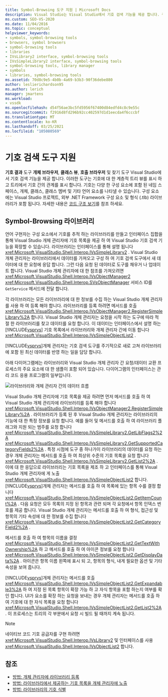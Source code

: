 ```yaml
---
title: Symbol-Browsing 도구 지원 | Microsoft Docs
description: Visual Studio는 Visual Studio에서 기호 검색 기능을 제공 합니다. 구성 요소의 기호에 대 한 라이브러리를 사용 하 여 이러한 기능을 확장 하는 방법을 알아봅니다.
ms.custom: SEO-VS-2020
ms.date: 11/04/2016
ms.topic: conceptual
helpviewer_keywords:
- symbols, symbol-browsing tools
- browsers, symbol browsers
- symbol-browsing tools
- libraries
- IVsLibrary2 interface, symbol-browsing tools
- IVsSimpleLibrary2 interface, symbol-browsing tools
- symbol-browsing tools, library manager
- symbols
- libraries, symbol-browsing tools
ms.assetid: 70d8c9e5-4b0b-4a69-b3b3-90f36debe880
author: leslierichardson95
ms.author: lerich
manager: jmartens
ms.workload:
- vssdk
ms.openlocfilehash: d54f56ae3bc5fd5956f67400d84edfd4c8c9e55c
ms.sourcegitcommit: f2916d8fd296b92cc402597d1d1eecda4f6cccbf
ms.translationtype: MT
ms.contentlocale: ko-KR
ms.lasthandoff: 03/25/2021
ms.locfileid: "105080569"
---
```

# <a name="supporting-symbol-browsing-tools"></a>기호 검색 도구 지원
**기호 결과** 도구 **개체 브라우저**, **클래스 뷰**, **호출 브라우저** 및 찾기 도구 Visual Studio에서 기호 검색 기능을 제공 합니다. 이러한 도구는 기호에 대 한 계층적 트리 뷰를 표시 하 고 트리에서 기호 간의 관계를 표시 합니다. 기호는 다양 한 구성 요소에 포함 된 네임 스페이스, 개체, 클래스, 클래스 멤버 및 기타 언어 요소를 나타낼 수 있습니다. 구성 요소에는 Visual Studio 프로젝트, 외부 .NET Framework 구성 요소 및 형식 (.tlb) 라이브러리가 포함 됩니다. 자세한 내용은 [코드 구조 보기](../../ide/viewing-the-structure-of-code.md)를 참조 하세요.

## <a name="symbol-browsing-libraries"></a>Symbol-Browsing 라이브러리
 언어 구현자는 구성 요소에서 기호를 추적 하는 라이브러리를 만들고 인터페이스 집합을 통해 Visual Studio 개체 관리자에 기호 목록을 제공 하 여 Visual Studio 기호 검색 기능을 확장할 수 있습니다. 라이브러리는 인터페이스를 통해 설명 됩니다 <xref:Microsoft.VisualStudio.Shell.Interop.IVsSimpleLibrary2> . Visual Studio 개체 관리자는 라이브러리에서 데이터를 가져오고 구성 하 여 기호 검색 도구에서 새 데이터에 대 한 요청에 응답 합니다. 그런 다음 요청 된 데이터로 도구를 채우거 나 업데이트 합니다. Visual Studio 개체 관리자에 대 한 참조를 가져오려면 <xref:Microsoft.VisualStudio.Shell.Interop.IVsObjectManager2> <xref:Microsoft.VisualStudio.Shell.Interop.SVsObjectManager> 서비스 ID를 `GetService` 메서드에 전달 합니다.

 각 라이브러리는 모든 라이브러리에 대 한 정보를 수집 하는 Visual Studio 개체 관리자를 사용 하 여 등록 해야 합니다. 라이브러리를 등록 하려면 메서드를 호출 <xref:Microsoft.VisualStudio.Shell.Interop.IVsObjectManager2.RegisterSimpleLibrary%2A> 합니다. Visual Studio 개체 관리자는 요청을 시작 하는 도구에 따라 적절 한 라이브러리를 찾고 데이터를 요청 합니다. 이 데이터는 인터페이스에서 설명 하는 [!INCLUDE[vsprvs](../../code-quality/includes/vsprvs_md.md)] 기호 목록에서 라이브러리와 개체 관리자 간에 이동 합니다 <xref:Microsoft.VisualStudio.Shell.Interop.IVsSimpleObjectList2> .

 [!INCLUDE[vsprvs](../../code-quality/includes/vsprvs_md.md)]개체 관리자는 기호 검색 도구를 주기적으로 새로 고쳐 라이브러리에 포함 된 최신 데이터를 반영 하는 일을 담당 합니다.

 아래 다이어그램에는 라이브러리와 Visual Studio 개체 관리자 간 요청/데이터 교환 프로세스의 주요 요소에 대 한 샘플이 포함 되어 있습니다. 다이어그램의 인터페이스는 관리 코드 응용 프로그램의 일부입니다.

 ![라이브러리와 개체 관리자 간의 데이터 흐름](../../extensibility/internals/media/callbrowserdiagram.gif "CallBrowserDiagram")

 Visual Studio 개체 관리자에 기호 목록을 제공 하려면 먼저 메서드를 호출 하 여 Visual Studio 개체 관리자에 라이브러리를 등록 해야 합니다 <xref:Microsoft.VisualStudio.Shell.Interop.IVsObjectManager2.RegisterSimpleLibrary%2A> . 라이브러리가 등록 된 후 Visual Studio 개체 관리자는 라이브러리의 기능에 대 한 특정 정보를 요청 합니다. 예를 들어 및 메서드를 호출 하 여 라이브러리 플래그와 지원 되는 범주를 요청 합니다 <xref:Microsoft.VisualStudio.Shell.Interop.IVsSimpleLibrary2.GetLibFlags2%2A> <xref:Microsoft.VisualStudio.Shell.Interop.IVsSimpleLibrary2.GetSupportedCategoryFields2%2A> . 특정 시점에 도구 중 하나가이 라이브러리의 데이터를 요청 하는 경우 개체 관리자는 메서드를 호출 하 여 최상위 수준의 기호 목록을 요청 합니다 <xref:Microsoft.VisualStudio.Shell.Interop.IVsSimpleLibrary2.GetList2%2A> . 이에 대 한 응답으로 라이브러리는 기호 목록을 제조 하 고 인터페이스를 통해 Visual Studio 개체 관리자에 게 노출 <xref:Microsoft.VisualStudio.Shell.Interop.IVsSimpleObjectList2> 합니다. [!INCLUDE[vsprvs](../../code-quality/includes/vsprvs_md.md)]개체 관리자는 메서드를 호출 하 여 목록에 있는 항목 수를 결정 합니다 <xref:Microsoft.VisualStudio.Shell.Interop.IVsSimpleObjectList2.GetItemCount%2A> . 다음 요청은 모두 목록의 지정 된 항목과 관련 되며 각 요청에서 항목 인덱스 번호를 제공 합니다. Visual Studio 개체 관리자는 메서드를 호출 하 여 형식, 접근성 및 항목의 기타 속성에 대 한 정보를 수집 합니다 <xref:Microsoft.VisualStudio.Shell.Interop.IVsSimpleObjectList2.GetCategoryField2%2A> .

 메서드를 호출 하 여 항목의 이름을 결정 <xref:Microsoft.VisualStudio.Shell.Interop.IVsSimpleObjectList2.GetTextWithOwnership%2A> 하 고 메서드를 호출 하 여 아이콘 정보를 요청 합니다 <xref:Microsoft.VisualStudio.Shell.Interop.IVsSimpleObjectList2.GetDisplayData%2A> . 아이콘은 항목 이름 왼쪽에 표시 되 고, 항목의 형식, 내게 필요한 옵션 및 기타 속성을 보여 줍니다.

 [!INCLUDE[vsprvs](../../code-quality/includes/vsprvs_md.md)]개체 관리자는 메서드를 호출 <xref:Microsoft.VisualStudio.Shell.Interop.IVsSimpleObjectList2.GetExpandable3%2A> 하 여 지정 된 목록 항목이 확장 가능 하 고 자식 항목을 포함 하는지 여부를 확인 합니다. UI가 요소를 확장 하는 요청을 보내는 경우 개체 관리자는 메서드를 호출 하 여 기호에 대 한 자식 목록을 요청 합니다 <xref:Microsoft.VisualStudio.Shell.Interop.IVsSimpleObjectList2.GetList2%2A> . 이 프로세스는 트리의 각 부분에서 요청 시 빌드 될 때까지 계속 됩니다.

> [!NOTE]
> 네이티브 코드 기호 공급자를 구현 하려면 <xref:Microsoft.VisualStudio.Shell.Interop.IVsLibrary2> 및 인터페이스를 사용 <xref:Microsoft.VisualStudio.Shell.Interop.IVsObjectList2> 합니다.

## <a name="see-also"></a>참조
- [방법: 개체 관리자에 라이브러리 등록](../../extensibility/internals/how-to-register-a-library-with-the-object-manager.md)
- [방법: 라이브러리에서 제공하는 기호 목록을 개체 관리자에 노출](../../extensibility/internals/how-to-expose-lists-of-symbols-provided-by-the-library-to-the-object-manager.md)
- [방법: 라이브러리의 기호 식별](../../extensibility/internals/how-to-identify-symbols-in-a-library.md)
